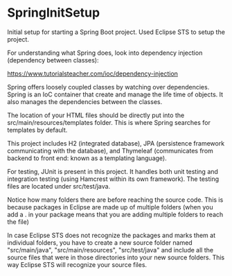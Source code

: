 # SpringInitSetup
Initial setup for starting a Spring Boot project. Used Eclipse STS to setup the project.

For understanding what Spring does, look into dependency injection (dependency between classes):

https://www.tutorialsteacher.com/ioc/dependency-injection

Spring offers loosely coupled classes by watching over dependencies. Spring is an IoC container that create and manage the life time of objects. It also manages the dependencies between the classes.

The location of your HTML files should be directly put into the src/main/resources/templates folder. This is where Spring searches for templates by default.

This project includes H2 (integrated database), JPA (persistence framework communicating with the database), and Thymeleaf (communicates from backend to front end: known as a templating language).

For testing, JUnit is present in this project. It handles both unit testing and integration testing (using Hamcrest within its own framework). The testing files are located under src/test/java.

Notice how many folders there are before reaching the source code. This is because packages in Eclipse are made up of multiple folders (when you add a . in your package means that you are adding multiple folders to reach the file)

In case Eclipse STS does not recognize the packages and marks them at individual folders, you have to create a new source folder named "src/main/java", "src/main/resources", "src/test/java" and include all the source files that were in those directories into your new source folders. This way Eclipse STS will recognize your source files.

